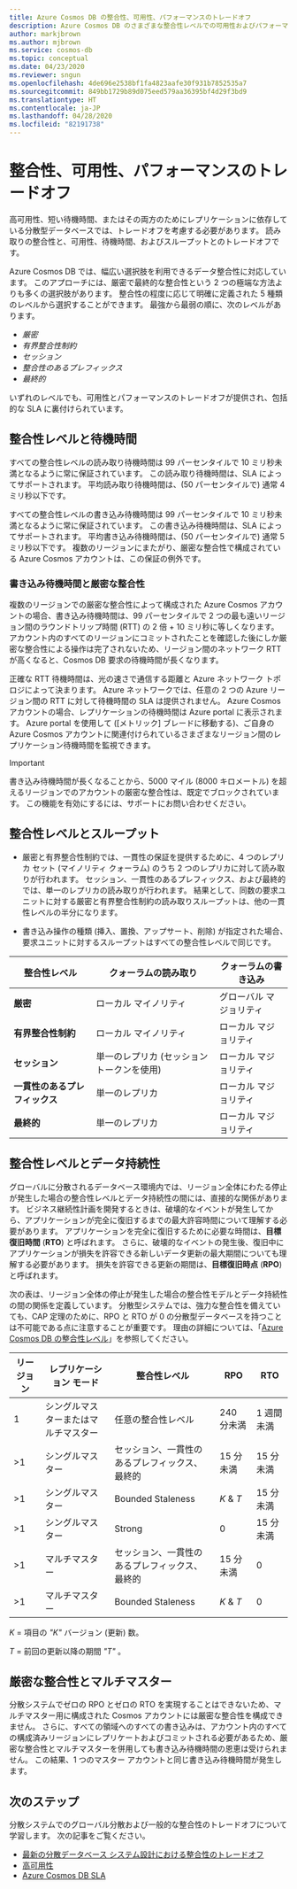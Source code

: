 ```yaml
---
title: Azure Cosmos DB の整合性、可用性、パフォーマンスのトレードオフ
description: Azure Cosmos DB のさまざまな整合性レベルでの可用性およびパフォーマンスのトレードオフ。
author: markjbrown
ms.author: mjbrown
ms.service: cosmos-db
ms.topic: conceptual
ms.date: 04/23/2020
ms.reviewer: sngun
ms.openlocfilehash: 4de696e2538bf1fa4823aafe30f931b7852535a7
ms.sourcegitcommit: 849bb1729b89d075eed579aa36395bf4d29f3bd9
ms.translationtype: HT
ms.contentlocale: ja-JP
ms.lasthandoff: 04/28/2020
ms.locfileid: "82191738"
---
```

# <a name="consistency-availability-and-performance-tradeoffs"></a>整合性、可用性、パフォーマンスのトレードオフ

高可用性、短い待機時間、またはその両方のためにレプリケーションに依存している分散型データベースでは、トレードオフを考慮する必要があります。 読み取りの整合性と、可用性、待機時間、およびスループットとのトレードオフです。

Azure Cosmos DB では、幅広い選択肢を利用できるデータ整合性に対応しています。 このアプローチには、厳密で最終的な整合性という 2 つの極端な方法よりも多くの選択肢があります。 整合性の程度に応じて明確に定義された 5 種類のレベルから選択することができます。 最強から最弱の順に、次のレベルがあります。

- *厳密*
- *有界整合性制約*
- *セッション*
- *整合性のあるプレフィックス*
- *最終的*

いずれのレベルでも、可用性とパフォーマンスのトレードオフが提供され、包括的な SLA に裏付けられています。

## <a name="consistency-levels-and-latency"></a>整合性レベルと待機時間

すべての整合性レベルの読み取り待機時間は 99 パーセンタイルで 10 ミリ秒未満となるように常に保証されています。 この読み取り待機時間は、SLA によってサポートされます。 平均読み取り待機時間は、(50 パーセンタイルで) 通常 4 ミリ秒以下です。

すべての整合性レベルの書き込み待機時間は 99 パーセンタイルで 10 ミリ秒未満となるように常に保証されています。 この書き込み待機時間は、SLA によってサポートされます。 平均書き込み待機時間は、(50 パーセンタイルで) 通常 5 ミリ秒以下です。 複数のリージョンにまたがり、厳密な整合性で構成されている Azure Cosmos アカウントは、この保証の例外です。

### <a name="write-latency-and-strong-consistency"></a>書き込み待機時間と厳密な整合性

複数のリージョンでの厳密な整合性によって構成された Azure Cosmos アカウントの場合、書き込み待機時間は、99 パーセンタイルで 2 つの最も遠いリージョン間のラウンドトリップ時間 (RTT) の 2 倍 + 10 ミリ秒に等しくなります。 アカウント内のすべてのリージョンにコミットされたことを確認した後にしか厳密な整合性による操作は完了されないため、リージョン間のネットワーク RTT が高くなると、Cosmos DB 要求の待機時間が長くなります。

正確な RTT 待機時間は、光の速さで通信する距離と Azure ネットワーク トポロジによって決まります。 Azure ネットワークでは、任意の 2 つの Azure リージョン間の RTT に対して待機時間の SLA は提供されません。 Azure Cosmos アカウントの場合、レプリケーションの待機時間は Azure portal に表示されます。 Azure portal を使用して ([メトリック] ブレードに移動する)、ご自身の Azure Cosmos アカウントに関連付けられているさまざまなリージョン間のレプリケーション待機時間を監視できます。

> [!IMPORTANT]
> 書き込み待機時間が長くなることから、5000 マイル (8000 キロメートル) を超えるリージョンでのアカウントの厳密な整合性は、既定でブロックされています。 この機能を有効にするには、サポートにお問い合わせください。

## <a name="consistency-levels-and-throughput"></a>整合性レベルとスループット

- 厳密と有界整合性制約では、一貫性の保証を提供するために、4 つのレプリカ セット (マイノリティ クォーラム) のうち 2 つのレプリカに対して読み取りが行われます。 セッション、一貫性のあるプレフィックス、および最終的では、単一のレプリカの読み取りが行われます。 結果として、同数の要求ユニットに対する厳密と有界整合性制約の読み取りスループットは、他の一貫性レベルの半分になります。

- 書き込み操作の種類 (挿入、置換、アップサート、削除) が指定された場合、要求ユニットに対するスループットはすべての整合性レベルで同じです。

|**整合性レベル**|**クォーラムの読み取り**|**クォーラムの書き込み**|
|--|--|--|
|**厳密**|ローカル マイノリティ|グローバル マジョリティ|
|**有界整合性制約**|ローカル マイノリティ|ローカル マジョリティ|
|**セッション**|単一のレプリカ (セッション トークンを使用)|ローカル マジョリティ|
|**一貫性のあるプレフィックス**|単一のレプリカ|ローカル マジョリティ|
|**最終的**|単一のレプリカ|ローカル マジョリティ|

## <a name="consistency-levels-and-data-durability"></a><a id="rto"></a>整合性レベルとデータ持続性

グローバルに分散されるデータベース環境内では、リージョン全体にわたる停止が発生した場合の整合性レベルとデータ持続性の間には、直接的な関係があります。 ビジネス継続性計画を開発するときは、破壊的なイベントが発生してから、アプリケーションが完全に復旧するまでの最大許容時間について理解する必要があります。 アプリケーションを完全に復旧するために必要な時間は、**目標復旧時間** (**RTO**) と呼ばれます。 さらに、破壊的なイベントの発生後、復旧中にアプリケーションが損失を許容できる新しいデータ更新の最大期間についても理解する必要があります。 損失を許容できる更新の期間は、**目標復旧時点** (**RPO**) と呼ばれます。

次の表は、リージョン全体の停止が発生した場合の整合性モデルとデータ持続性の間の関係を定義しています。 分散型システムでは、強力な整合性を備えていても、CAP 定理のために、RPO と RTO が 0 の分散型データベースを持つことは不可能である点に注意することが重要です。 理由の詳細については、「[Azure Cosmos DB の整合性レベル](consistency-levels.md)」を参照してください。

|**リージョン**|**レプリケーション モード**|**整合性レベル**|**RPO**|**RTO**|
|---------|---------|---------|---------|---------|
|1|シングルマスターまたはマルチマスター|任意の整合性レベル|240 分未満|1 週間未満|
|>1|シングルマスター|セッション、一貫性のあるプレフィックス、最終的|15 分未満|15 分未満|
|>1|シングルマスター|Bounded Staleness|*K* & *T*|15 分未満|
|>1|シングルマスター|Strong|0|15 分未満|
|>1|マルチマスター|セッション、一貫性のあるプレフィックス、最終的|15 分未満|0|
|>1|マルチマスター|Bounded Staleness|*K* & *T*|0|

*K* = 項目の *"K"* バージョン (更新) 数。

*T* = 前回の更新以降の期間 *"T"* 。

## <a name="strong-consistency-and-multi-master"></a>厳密な整合性とマルチマスター

分散システムでゼロの RPO とゼロの RTO を実現することはできないため、マルチマスター用に構成された Cosmos アカウントには厳密な整合性を構成できません。 さらに、すべての領域へのすべての書き込みは、アカウント内のすべての構成済みリージョンにレプリケートおよびコミットされる必要があるため、厳密な整合性とマルチマスターを併用しても書き込み待機時間の恩恵は受けられません。 この結果、1 つのマスター アカウントと同じ書き込み待機時間が発生します。

## <a name="next-steps"></a>次のステップ

分散システムでのグローバル分散および一般的な整合性のトレードオフについて学習します。 次の記事をご覧ください。

- [最新の分散データベース システム設計における整合性のトレードオフ](https://www.computer.org/csdl/magazine/co/2012/02/mco2012020037/13rRUxjyX7k)
- [高可用性](high-availability.md)
- [Azure Cosmos DB SLA](https://azure.microsoft.com/support/legal/sla/cosmos-db/v1_2/)
